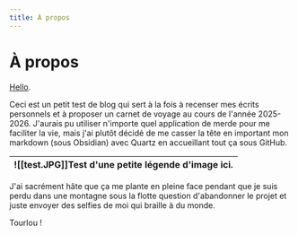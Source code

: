 ```yaml
---
title: À propos
---
```

# À propos

[Hello](https://pigeonrationel.github.io/Chu-Pardu/).

Ceci est un petit test de blog qui sert à la fois à recenser mes écrits personnels et à proposer un carnet de voyage au cours de l'année 2025-2026. J'aurais pu utiliser n'importe quel application de merde pour me faciliter la vie, mais j'ai plutôt décidé de me casser la tête en important mon markdown (sous Obsidian) avec Quartz en accueillant tout ça sous GitHub.

| ![[test.JPG]]Test d'une petite légende d'image ici. |
| --------------------------------------------------- |

J'ai sacrément hâte que ça me plante en pleine face pendant que je suis perdu dans une montagne sous la flotte question d'abandonner le projet et juste envoyer des selfies de moi qui braille à du monde.

Tourlou !